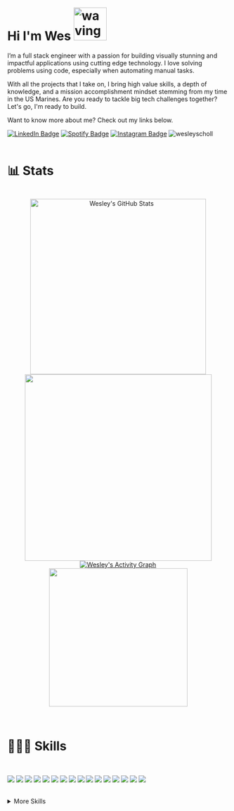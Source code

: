 # Hi I'm Wes <img src="https://media.tenor.com/SNL9_xhZl9oAAAAi/waving-hand-joypixels.gif" alt="waving hand" width='75' height='75'/>


I’m a full stack engineer with a passion for building visually stunning and impactful applications using cutting edge technology. I love solving problems using code, especially when automating manual tasks. 

With all the projects that I take on, I bring high value skills, a depth of knowledge, and a mission accomplishment mindset stemming from my time in the US Marines. Are you ready to tackle big tech challenges together? Let's go, I'm ready to build.

Want to know more about me? Check out my links below.

[![LinkedIn Badge](https://img.shields.io/badge/LinkedIn-informational?style=flat&logo=linkedin&logoColor=white&color=0D76A8)](https://www.linkedin.com/in/wesleyscholl/)
[![Spotify Badge](https://img.shields.io/badge/Spotify-informational?style=flat&logo=spotify&logoColor=white&color=1DB954)](https://open.spotify.com/track/1AQLopqKVQInHPWOqgv2J0?si=eda59e5e385b4031)
[![Instagram Badge](https://img.shields.io/badge/Instagram-informational?style=flat&logo=instagram&logoColor=white&color=E1306C)](https://www.instagram.com/gerard_west/)
<img src="https://komarev.com/ghpvc/?username=wesleyscholl&label=Profile%20views&color=4887AB" alt="wesleyscholl" />
<br><br> 

# 📊 Stats
<br>
<div align=center>
<a href="https://github.com/wesleyscholl">
  <img width='400px' src="https://github-readme-stats.vercel.app/api?username=wesleyscholl&show_icons=true&count_private=true&bg_color=20232A&theme=react" alt="Wesley's GitHub Stats" />
</a> 
<a href="https://github.com/wesleyscholl">
  <img width='425px' src="https://github-readme-streak-stats.herokuapp.com?user=wesleyscholl&theme=react&bg_color=20232A" />
  </a>  
  </div>
<div align=center>
<a href="https://github.com/wesleyscholl"><img alt="Wesley's Activity Graph" src="https://github-readme-activity-graph.vercel.app/graph/?username=wesleyscholl&bg_color=20232A&color=62DAFB&line=62DAFB&point=FFFFFF&height=300&hide_title=true&radius=5"/></a>
   </div>
<div align=center>
  <a href="https://github.com/wesleyscholl">
<img height='315px' src="https://ssr-contributions-svg.vercel.app/_/wesleyscholl?chart=calendar&format=svg&weeks=10&theme=cyan&dark=true" />
      </a>
 </div>
<!--   <a href="https://github.com/wesleyscholl">
  <img src="https://github-readme-activity-graph.cyclic.app/graph?username=wesleyscholl&theme=react-dark&bg_color=20232A&hide=html,css,scss" />
    </a> -->
</div>
<br><br>

# 👨🏻‍💻 Skills
<br>

![](https://img.shields.io/badge/Code-JavaScript-informational?style=flat&logo=JavaScript&logoColor=white&color=194A6A)
![](https://img.shields.io/badge/Code-React-informational?style=flat&logo=react&logoColor=white&color=194A6A)
![](https://img.shields.io/badge/Code-TypeScript-informational?style=flat&logo=TypeScript&logoColor=white&color=254A6A)
![](https://img.shields.io/badge/Code-Node.JS-informational?style=flat&logo=nodedotjs&logoColor=white&color=254A6A)
![](https://img.shields.io/badge/Workflows-Argo-informational?style=flat&logo=argo&logoColor=white&color=35607E)
![](https://img.shields.io/badge/Workflows-GitHub-informational?style=flat&logo=github&logoColor=white&color=35607E)
![](https://img.shields.io/badge/Code-GraphQL-informational?style=flat&logo=graphql&logoColor=white&color=40607E)
![](https://img.shields.io/badge/Code-ApolloGraphQL-informational?style=flat&logo=apollographql&logoColor=white&color=40607E)
![](https://img.shields.io/badge/Code-CSharp-informational?style=flat&logo=csharp&logoColor=white&color=4887AB)
![](https://img.shields.io/badge/Code-.NET-informational?style=flat&logo=dotnet&logoColor=white&color=4887AB)
![](https://img.shields.io/badge/Code-CockroachDB-informational?style=flat&logo=cockroachlabs&logoColor=white&color=6087AB)
![](https://img.shields.io/badge/Code-Cucumber-informational?style=flat&logo=cucumber&logoColor=white&color=6087AB)
![](https://img.shields.io/badge/Code-YAML-informational?style=flat&logo=yaml&logoColor=white&color=68C7D9)
![](https://img.shields.io/badge/Code-ReactNative-informational?style=flat&logo=React&logoColor=white&color=68C7D9)
![](https://img.shields.io/badge/Code-Go-informational?style=flat&logo=go&logoColor=white&color=77C7D9)
![](https://img.shields.io/badge/Code-ShellScript-informational?style=flat&logo=gnubash&logoColor=white&color=77C7D9)

<br>
<details>
<summary>More Skills</summary>
<br><br>

![](https://img.shields.io/badge/Code-MongoDB-informational?style=flat&logo=MongoDB&logoColor=white&color=712cf9)
![](https://img.shields.io/badge/Code-HTML5-informational?style=flat&logo=html5&logoColor=white&color=712cf9)
![](https://img.shields.io/badge/Code-Express-informational?style=flat&logo=express&logoColor=white&color=712cf9)
![](https://img.shields.io/badge/Code-iOS-informational?style=flat&logo=ios&logoColor=white&color=712cf9)
![](https://img.shields.io/badge/Code-Android-informational?style=flat&logo=android&logoColor=white&color=712cf9)
![](https://img.shields.io/badge/Code-Redux-informational?style=flat&logo=Redux&logoColor=white&color=712cf9)
![](https://img.shields.io/badge/Style-CSS-informational?style=flat&logo=css3&logoColor=white&color=712cf9)
![](https://img.shields.io/badge/Tools-Expo-informational?style=flat&logo=expo&logoColor=white&color=712cf9)
![](https://img.shields.io/badge/Code-Web3.JS-informational?style=flat&logo=web3dotjs&logoColor=white&color=712cf9)
![](https://img.shields.io/badge/Tools-AndroidStudio-informational?style=flat&logo=androidstudio&logoColor=white&color=712cf9)
![](https://img.shields.io/badge/Tools-GooglePlay-informational?style=flat&logo=googleplay&logoColor=white&color=712cf9)
  ![](https://img.shields.io/badge/Tools-AppStore-informational?style=flat&logo=appstore&logoColor=white&color=712cf9)
![](https://img.shields.io/badge/Style-Tailwind-informational?style=flat&logo=Tailwind-CSS&logoColor=white&color=712cf9)
![](https://img.shields.io/badge/Style-Sass-informational?style=flat&logo=Sass&logoColor=white&color=712cf9)
![](https://img.shields.io/badge/Test-Jest-informational?style=flat&logo=jest&logoColor=white&color=712cf9)
![](https://img.shields.io/badge/Tools-NPM-informational?style=flat&logo=npm&logoColor=white&color=712cf9)
![](https://img.shields.io/badge/Tools-Yarn-informational?style=flat&logo=yarn&logoColor=white&color=712cf9)
![](https://img.shields.io/badge/Tools-Postman-informational?style=flat&logo=Postman&logoColor=white&color=712cf9)
![](https://img.shields.io/badge/Tools-GitHub-informational?style=flat&logo=GitHub&logoColor=white&color=712cf9)
![](https://img.shields.io/badge/Tools-Docker-informational?style=flat&logo=docker&logoColor=white&color=712cf9)
  ![](https://img.shields.io/badge/Code-JSON-informational?style=flat&logo=json&logoColor=white&color=712cf9)
    ![](https://img.shields.io/badge/Tools-XCode-informational?style=flat&logo=xcode&logoColor=white&color=712cf9)
    ![](https://img.shields.io/badge/Tools-CreateReactApp-informational?style=flat&logo=createreactapp&logoColor=white&color=712cf9)
    ![](https://img.shields.io/badge/Tools-Jira-informational?style=flat&logo=jira&logoColor=white&color=712cf9)
![](https://img.shields.io/badge/Code-.ENV-informational?style=flat&logo=.env&logoColor=white&color=712cf9)
![](https://img.shields.io/badge/Tools-AzureDevops-informational?style=flat&logo=azuredevops&logoColor=white&color=712cf9)
![](https://img.shields.io/badge/Tools-Jenkins-informational?style=flat&logo=jenkins&logoColor=white&color=712cf9)
![](https://img.shields.io/badge/Tools-OpenAI-informational?style=flat&logo=openai&logoColor=white&color=712cf9)
![](https://img.shields.io/badge/Tools-PostgreSQL-informational?style=flat&logo=postgresql&logoColor=white&color=712cf9)
![](https://img.shields.io/badge/Tools-MicrosoftAzure-informational?style=flat&logo=microsoftazure&logoColor=white&color=712cf9)
![](https://img.shields.io/badge/Tools-VisualStudioCode-informational?style=flat&logo=visualstudiocode&logoColor=white&color=712cf9)
![](https://img.shields.io/badge/Tools-VisualStudio-informational?style=flat&logo=visualstudio&logoColor=white&color=712cf9)
  ![](https://img.shields.io/badge/Tools-VisualStudio-informational?style=flat&logo=visualstudio&logoColor=white&color=712cf9)   
![](https://img.shields.io/badge/Tools-GoogleBard-informational?style=flat&logo=googlebard&logoColor=white&color=712cf9) 
![](https://img.shields.io/badge/Tools-GoogleAppsScript-informational?style=flat&logo=googleappsscript&logoColor=white&color=712cf9) 
![](https://img.shields.io/badge/Tools-GoogleColab-informational?style=flat&logo=googlecolab&logoColor=white&color=712cf9)
![](https://img.shields.io/badge/Tools-Confluence-informational?style=flat&logo=confluence&logoColor=white&color=712cf9)
![](https://img.shields.io/badge/Tools-Rancher-informational?style=flat&logo=rancher&logoColor=white&color=712cf9)
![](https://img.shields.io/badge/Tools-Kubernetes-informational?style=flat&logo=kubernetes&logoColor=white&color=712cf9)
![](https://img.shields.io/badge/Tools-styled-components-informational?style=flat&logo=styledcomponents&logoColor=white&color=712cf9)
![](https://img.shields.io/badge/Tools-Swagger-informational?style=flat&logo=swagger&logoColor=white&color=712cf9)
![](https://img.shields.io/badge/Tools-Invision-informational?style=flat&logo=invision&logoColor=white&color=712cf9)
![](https://img.shields.io/badge/Tools-Figma-informational?style=flat&logo=figma&logoColor=white&color=712cf9)
![](https://img.shields.io/badge/Tools-WebdriverIO-informational?style=flat&logo=webdriverio&logoColor=white&color=712cf9)
![](https://img.shields.io/badge/Tools-Puppeteer-informational?style=flat&logo=puppeteer&logoColor=white&color=712cf9)
![](https://img.shields.io/badge/Tools-GithubCopilot-informational?style=flat&logo=githubcopilot&logoColor=white&color=712cf9)
![](https://img.shields.io/badge/Tools-SonarQube-informational?style=flat&logo=sonarqube&logoColor=white&color=712cf9)
![](https://img.shields.io/badge/Tools-Unicode-informational?style=flat&logo=unicode&logoColor=white&color=712cf9)
![](https://img.shields.io/badge/Tools-GoogleDocsAPI-informational?style=flat&logo=googledocs&logoColor=white&color=712cf9)
![](https://img.shields.io/badge/Tools-GoogleDriveAPI-informational?style=flat&logo=googledrive&logoColor=white&color=712cf9)


<br>
</details>
<br>

